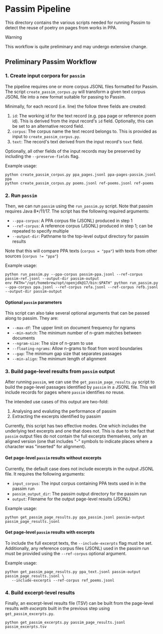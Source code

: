 # Passim Pipeline
This directory contains the various scripts needed for running Passim
to detect the reuse of poetry on pages from works in PPA.

> [!WARNING]
> This workflow is quite preliminary and may undergo extensive change.

## Preliminary Passim Workflow

### 1. Create input corpora for `passim`
The pipeline requires one or more corpus JSONL files formatted for Passim.
The script `create_passim_corpus.py` will transform a given text corpus
JSONL file into a new format suitable for passing to Passim.

Minimally, for each record (i.e. line) the follow three fields are created:
1. `id`: The working id for the text record (e.g. ppa page or reference poem id).
         This is derived from the input record's `id` field. Optionally, this can
         be set to an alternative record field.
2. `corpus`: The corpus name the text record belongs to. This is provided as
             input to `create_passim_corpus.py`.
3. `text`: The record's text derived from the input record's `text` field.

Optionally, all other fields of the input records may be preserved by including the
`--preserve-fields` flag.

Example usage:
```
python create_passim_corpus.py ppa_pages.jsonl ppa-pages-passim.jsonl ppa
python create_passim_corpus.py poems.jsonl ref-poems.jsonl ref-poems
```

### 2. Run `passim`
Then, we can run `passim` using the `run_passim.py` script. Note that passim requires
Java 8\*/11/17. The script has the following required arguments:
- `--ppa-corpus`: A PPA corpus file (JSONL) produced in step 1
- `--ref-corpus`: A reference corpus (JSONL) produced in step 1; can be repeated to
                  specify multiple
- `--output-dir`: Pathname to the top-level output directory for passim results

Note that this will compare PPA texts (`corpus = "ppa"`) with texts from other sources
(`corpus != "ppa"`)

Example usage:
```
python run_passim.py --ppa-corpus passim-ppa.jsonl --ref-corpus passim-ref.jsonl --output-dir passim-output
env PATH="/opt/homebrew/opt/openjdk@17/bin:$PATH" python run_passim.py --ppa-corpus ppa.jsonl --ref-corpus refa.jsonl --ref-corpus refb.jsonl --output-dir passim-output
```

#### Optional `passim` parameters
This script can also take several optional arguments that can be passed along to passim.
They are:
- `--max-df`: The upper limit on document frequency for ngrams
- `--min-match`: The minimum number of n-gram matches between documents
- `--ngram-size`: The size of n-gram to use
- `--floating-ngrams`: Allow n-grams to float from word boundaries
- `--gap`: The minimum gap size that separates passages
- `--min-align`: The minimum length of alignment

### 3. Build page-level results from `passim` output
After running `passim`, we can use the `get_passim_page_results.py` script to build
the page-level passages identified by `passim` in a JSONL file. This will include records
for pages where `passim` identifies *no* reuse.

The intended use cases of this output are two-fold:
1. Analysing and evaluting the performance of passim
2. Extracting the excerpts identified by passim

Currently, this script has two effective modes. One which includes the underlying text
excerpts and one that does not. This is due to the fact that `passim` output files do not
contain the full excerpts themselves, only an aligned version (one that includes "-" symbols
to indicate places where a character was "inserted" for alignment).

#### Get page-level `passim` results without excerpts
Currently, the default case does not include excerpts in the output JSONL file. It requires
the following arguments:
- `input_corpus`: The input corpus containing PPA texts used in in the passim run
- `passim_output_dir`: The passim output directory for the passim run
- `output`: Filename for the output page-level results (JSONL)

Example usage:
```
python get_passim_page_results.py ppa_passim.jsonl passim-output passim_page_results.jsonl
```

#### Get page-level `passim` results with excerpts
To include the full excerpt texts, the `--include-excerpts` flag must be set. Additionally,
any reference corpus files (JSONL) used in the passim run must be provided using the
`--ref-corpus` optional argument.

Example usage:
```
python get_passim_page_results.py ppa_text.jsonl passim-output passim_page_results.jsonl \
   --include-excerpts --ref-corpus ref_poems.jsonl
```

### 4. Build excerpt-level results
Finally, an excerpt-level results file (TSV) can be built from the page-level results
*with excerpts* built in the previous step using `get_passim_excerpts.py`.

```
python get_passim_excerpts.py passim_page_results.jsonl passim_excerpts.tsv
```
